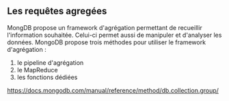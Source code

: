 ## Les requêtes agregées ##

MongDB propose un framework d'agrégation permettant de recueillir l'information souhaitée. Celui-ci permet aussi de manipuler et 
d'analyser les données. MongoDB propose trois méthodes pour utiliser le framework d'agrégation :
 1) le pipeline d'agrégation
 2) le MapReduce
 3) les fonctions dédiées
 
https://docs.mongodb.com/manual/reference/method/db.collection.group/

